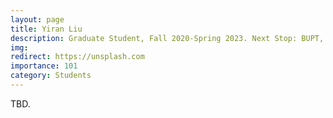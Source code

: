 ```yaml
---
layout: page
title: Yiran Liu
description: Graduate Student, Fall 2020-Spring 2023. Next Stop: BUPT, PhD.
img:
redirect: https://unsplash.com
importance: 101
category: Students
---
```


TBD.
